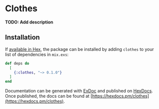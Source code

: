 # Clothes

**TODO: Add description**

## Installation

If [available in Hex](https://hex.pm/docs/publish), the package can be installed
by adding `clothes` to your list of dependencies in `mix.exs`:

```elixir
def deps do
  [
    {:clothes, "~> 0.1.0"}
  ]
end
```

Documentation can be generated with [ExDoc](https://github.com/elixir-lang/ex_doc)
and published on [HexDocs](https://hexdocs.pm). Once published, the docs can
be found at [https://hexdocs.pm/clothes](https://hexdocs.pm/clothes).

